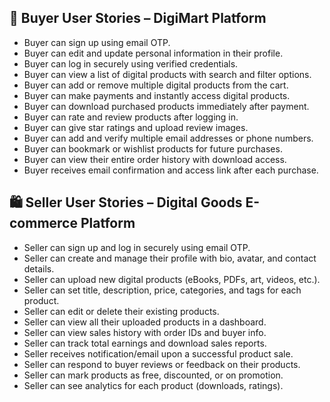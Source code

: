 ## 📌 Buyer User Stories – DigiMart Platform

- Buyer can sign up using email OTP.
- Buyer can edit and update personal information in their profile.
- Buyer can log in securely using verified credentials.
- Buyer can view a list of digital products with search and filter options.
- Buyer can add or remove multiple digital products from the cart.
- Buyer can make payments and instantly access digital products.
- Buyer can download purchased products immediately after payment.
- Buyer can rate and review products after logging in.
- Buyer can give star ratings and upload review images.
- Buyer can add and verify multiple email addresses or phone numbers.
- Buyer can bookmark or wishlist products for future purchases.
- Buyer can view their entire order history with download access.
- Buyer receives email confirmation and access link after each purchase.



## 🛍️ Seller User Stories – Digital Goods E-commerce Platform

- Seller can sign up and log in securely using email OTP.
- Seller can create and manage their profile with bio, avatar, and contact details.
- Seller can upload new digital products (eBooks, PDFs, art, videos, etc.).
- Seller can set title, description, price, categories, and tags for each product.
- Seller can edit or delete their existing products.
- Seller can view all their uploaded products in a dashboard.
- Seller can view sales history with order IDs and buyer info.
- Seller can track total earnings and download sales reports.
- Seller receives notification/email upon a successful product sale.
- Seller can respond to buyer reviews or feedback on their products.
- Seller can mark products as free, discounted, or on promotion.
- Seller can see analytics for each product (downloads, ratings).